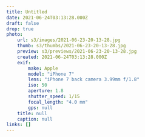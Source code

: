 ```yaml
---
title: Untitled
date: 2021-06-24T03:13:28.000Z
draft: false
drop: true
photo:
    url: s3/images/2021-06-23-20-13-28.jpg
    thumb: s3/thumbs/2021-06-23-20-13-28.jpg
    preview: s3/previews/2021-06-23-20-13-28.jpg
    created: 2021-06-24T03:13:28.000Z
    exif:
        make: Apple
        model: "iPhone 7"
        lens: "iPhone 7 back camera 3.99mm f/1.8"
        iso: 50
        aperture: 1.8
        shutter_speed: 1/15
        focal_length: "4.0 mm"
        gps: null
    title: null
    caption: null
links: []
---
```

